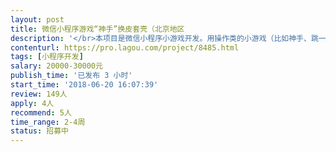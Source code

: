 ```yaml
---                
layout: post       
title: 微信小程序游戏“神手”换皮套壳（北京地区           
description: '</br>本项目是微信小程序小游戏开发。用操作类的小游戏（比如神手、跳一跳、物理弹球等）的源码，套上我们公司卡通形象的皮，上线，并进行后期的维护。</br>功能需求</br>小游戏中素材换成我公司的美术风格；在游戏操作方法上稍作修改，避免与其他游戏太过类似。</br>项目周期</br>30天</br></br>项目角色和金额</br>开发团队    30000.00 元</br></br>项目要求</br>北京地区团队优先！</br>'     
contenturl: https://pro.lagou.com/project/8485.html      
tags: [小程序开发]            
salary: 20000-30000元          
publish_time: '已发布 3 小时'         
start_time: '2018-06-20 16:07:39'           
review: 149人                   
apply: 4人                   
recommend: 5人                   
time_range: 2-4周              
status: 招募中                  
---                 
```

